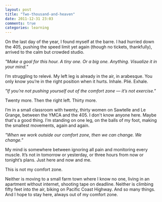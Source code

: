 ```yaml
---
layout: post
title: "Two-thousand-and-heaven"
date: 2011-12-31 23:03
comments: true
categories: learning
---
```


On the last day of the year, I found myself at the barre. I had hurried down the 405, pushing the speed limit yet again (though no tickets, thankfully), arrived to the calm but crowded studio.

_"Make a goal for this hour. A tiny one. Or a big one. Anything. Visualize it in your mind."_

I’m struggling to relevé. My left leg is already in the air, in arabesque. You only know you’re in the right position when it hurts. Inhale. Plié. Exhale.

_"If you’re not pushing yourself out of the comfort zone — it’s not exercise."_

Twenty more. Then the right left. Thirty more.

I’m in a small classroom with twenty, thirty women on Sawtelle and Le Grange, between the YMCA and the 405. I don't know anyone here. Maybe that's a good thing. I’m standing on one leg, on the balls of my foot, making the smallest movements, again and again.

_"When we work outside our comfort zone, then we can change. We change."_

My mind is somewhere between ignoring all pain and monitoring every muscle. It’s not in tomorrow or yesterday, or three hours from now or tonight’s plans. Just here and now and me.

This is not my comfort zone.

Neither is moving to a small farm town where I know no one, living in an apartment without internet, shooting tape on deadline. Neither is climbing fifty feet into the air, biking on Pacific Coast Highway. And so many things. And I hope to stay here, always out of my comfort zone.